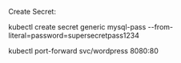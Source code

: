 Create Secret: 

kubectl create secret generic mysql-pass --from-literal=password=supersecretpass1234

kubectl port-forward svc/wordpress 8080:80